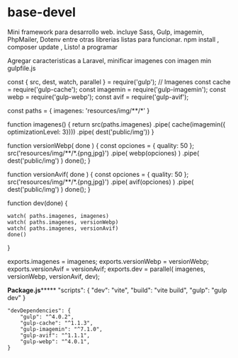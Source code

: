 # base-devel
Mini framework para desarrollo web.
incluye Sass, Gulp, imagemin, PhpMailer, Dotenv entre otras librerias listas para funcionar.
npm install  ,
composer update  ,
Listo! a programar


Agregar caracteristicas a Laravel, minificar imagenes con imagen min
gulpfile.js



const { src, dest, watch, parallel } = require('gulp');
// Imagenes
const cache = require('gulp-cache');
const imagemin = require('gulp-imagemin');
const webp = require('gulp-webp');
const avif = require('gulp-avif');


const paths = {
    imagenes: 'resources/img/**/*'
}


function imagenes() {
    return src(paths.imagenes)
        .pipe( cache(imagemin({ optimizationLevel: 3})))
        .pipe( dest('public/img'))
}

function versionWebp( done ) {
    const opciones = {
        quality: 50
    };
    src('resources/img/**/*.{png,jpg}')
        .pipe( webp(opciones) )
        .pipe( dest('public/img') )
    done();
}

function versionAvif( done ) {
    const opciones = {
        quality: 50
    };
    src('resources/img/**/*.{png,jpg}')
        .pipe( avif(opciones) )
        .pipe( dest('public/img') )
    done();
}

function dev(done) {

    watch( paths.imagenes, imagenes)
    watch( paths.imagenes, versionWebp)
    watch( paths.imagenes, versionAvif)
    done()
}




exports.imagenes = imagenes;
exports.versionWebp = versionWebp;
exports.versionAvif = versionAvif;
exports.dev = parallel( imagenes, versionWebp, versionAvif, dev);



************************Package.js*****************************
  "scripts": {
        "dev": "vite",
        "build": "vite build",
        "gulp": "gulp dev"
    }

    "devDependencies": {
        "gulp": "^4.0.2",
        "gulp-cache": "^1.1.3",
        "gulp-imagemin": "^7.1.0",
        "gulp-avif": "^1.1.1",
        "gulp-webp": "^4.0.1",
    }
    
